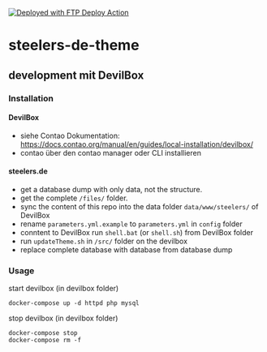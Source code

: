[<img alt="Deployed with FTP Deploy Action" src="https://img.shields.io/badge/Deployed With-FTP DEPLOY ACTION-%3CCOLOR%3E?style=for-the-badge&color=2b9348">](https://github.com/SamKirkland/FTP-Deploy-Action)

# steelers-de-theme

## development mit DevilBox

### Installation

#### DevilBox

* siehe Contao Dokumentation: https://docs.contao.org/manual/en/guides/local-installation/devilbox/
* contao über den contao manager oder CLI installieren

#### steelers.de

* get a database dump with only data, not the structure.
* get the complete `/files/` folder.
* sync the content of this repo into the data folder `data/www/steelers/` of DevilBox
* rename `parameters.yml.example` to `parameters.yml` in `config` folder
* conntent to DevilBox run `shell.bat` (or `shell.sh`) from DevilBox folder
* run `updateTheme.sh` in `/src/` folder on the devilbox
* replace complete database with database from database dump

### Usage

start devilbox (in devilbox folder)
```Shell
docker-compose up -d httpd php mysql
```

stop devilbox (in devilbox folder)
```Shell
docker-compose stop
docker-compose rm -f
```
